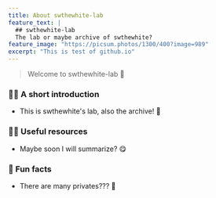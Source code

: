 ```yaml
---
title: About swthewhite-lab
feature_text: |
  ## swthewhite-lab
  The lab or maybe archive of swthewhite?
feature_image: "https://picsum.photos/1300/400?image=989"
excerpt: "This is test of github.io"
---
```


> Welcome to swthewhite-lab 👋
### 🙋‍♀️ A short introduction
- This is swthewhite's lab, also the archive! 🧐
### 👩‍💻 Useful resources
- Maybe soon I will summarize? 😋
### 🍿 Fun facts
- There are many privates??? 🤭
